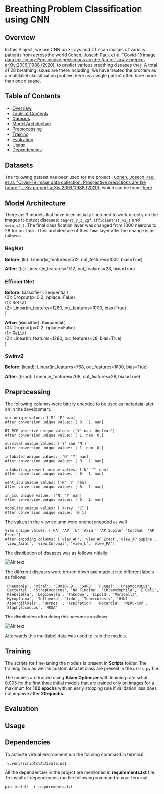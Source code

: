 # Breathing Problem Classification using CNN

## Overview

In this Project, we use CNN on X-rays and CT scan images of various patients from across the world [Cohen, Joseph Paul, et al. "Covid-19 image data collection: Prospective predictions are the future." arXiv preprint arXiv:2006.11988 (2020).](https://arxiv.org/pdf/2003.11597.pdf) to predict various breathing diseases they. A total of 28 breathing issues are there including. We have treated the problem as a multilabel classification problem here as a single patient often have more than one disease.

## Table of Contents
+ [Overview](#overview)
+ [Table of Contents](#table-of-contents)
+ [Datasets](#datasets)
+ [Model Architecture](#model-architecture)
+ [Preprocessing](#preprocessing)
+ [Training](#training)
+ [Evaluation](#evaluation)
+ [Usage](#usage)
+ [Dependencies](#dependencies)

## Datasets

The following dataset has been used for this project : [Cohen, Joseph Paul, et al. "Covid-19 image data collection: Prospective predictions are the future." arXiv preprint arXiv:2006.11988 (2020).](https://arxiv.org/pdf/2003.11597.pdf) which can be found [here](https://www.kaggle.com/datasets/kaggleprollc/covid-19-image-data-collection-ieee).

## Model Architecture

There are 3 models that have been initially finetuned to work directly on the images to detect diseases: `regnet_y_3_2gf`, `efficientnet_v2_s` and `swin_v2_t`. The final classification layer was changed from 1000 neurons to 28 for our task. Their architecture of their final layer after the change is as follows:

### RegNet

**Before**: (fc): Linear(in_features=1512, out_features=1000, bias=True)

**After**: (fc): Linear(in_features=1512, out_features=28, bias=True)

### EfficientNet

**Before**: (classifier): Sequential(<br>
    (0): Dropout(p=0.2, inplace=False)<br>
    (1): ReLU()<br>
    (2): Linear(in_features=1280, out_features=1000, bias=True)<br>
)

**After**: (classifier): Sequential(<br>
    (0): Dropout(p=0.2, inplace=False)<br>
    (1): ReLU()<br>
    (2): Linear(in_features=1280, out_features=28, bias=True)<br>
)

### Swinv2

**Before**: (head): Linear(in_features=768, out_features=1000, bias=True)

**After**: (head): Linear(in_features=768, out_features=28, bias=True)

## Preprocessing

The following columns were binary encoded to be used as metadata later on in the development.

```
sex unique values: ['M' 'F' nan]
After conversion unique values: [ 0.  1. nan]

RT_PCR_positive unique values: ['Y' nan 'Unclear']
After conversion unique values: [ 1. nan  0.]

survival unique values: ['Y' nan 'N']
After conversion unique values: [ 1. nan  0.]

intubated unique values: ['N' 'Y' nan]
After conversion unique values: [ 0.  1. nan]

intubation_present unique values: ['N' 'Y' nan]
After conversion unique values: [ 0.  1. nan]

went_icu unique values: ['N' 'Y' nan]
After conversion unique values: [ 0.  1. nan]

in_icu unique values: ['N' 'Y' nan]
After conversion unique values: [ 0.  1. nan]

modality unique values: ['X-ray' 'CT']
After conversion unique values: [0 1]
```

The values in the view column were onehot encoded as well

```
view unique values: ['PA' 'AP' 'L' 'Axial' 'AP Supine' 'Coronal' 'AP Erect']
After encoding columns: ['view_AP', 'view_AP Erect','view_AP Supine', 'view_Axial', 'view_Coronal', 'view_L', 'view_PA']
```

The distribution of diseases was as follows initially:

![Alt text](Data/readme/image.png)

The different diseases were broken down and made it into different labels as follows:
```
'Pneumonia', 'Viral', 'COVID-19', 'SARS', 'Fungal', 'Pneumocystis', 'Bacterial', 'Streptococcus', 'No Finding', 'Chlamydophila', 'E.Coli', 'Klebsiella', 'Legionella', 'Unknown', 'Lipoid', 'Varicella', 'Mycoplasma', 'Influenza', 'todo', 'Tuberculosis', 'H1N1', 'Aspergillosis', 'Herpes ', 'Aspiration', 'Nocardia', 'MERS-CoV', 'Staphylococcus', 'MRSA'
```

The distribution after doing this became as follows:

![Alt text](Data/readme/image2.png)

Afterwards this multilabel data was used to train the models.

## Training

The scripts for fine-tuning the models is present in **Scripts** folder. The training loop as well as custom dataset class are present in the `utils.py` file.<br>

The models are trained using **Adam Optimizer** with learning rate set at 0.005 for the first three initial models that are trained only on images for a maximum for **100 epochs** with an early stopping rule if validation loss does not improve after **20 epochs**.

## Evaluation

## Usage

## Dependencies

To activate virtual environment run the follwing command in terminal:

```
.\.venv\Scripts\Activate.ps1
```

All the dependencies in the project are mentioned in __requirements.txt__ file. To install all dependencies run the following command in your terminal:<br>
```
pip install -r requirements.txt
```
